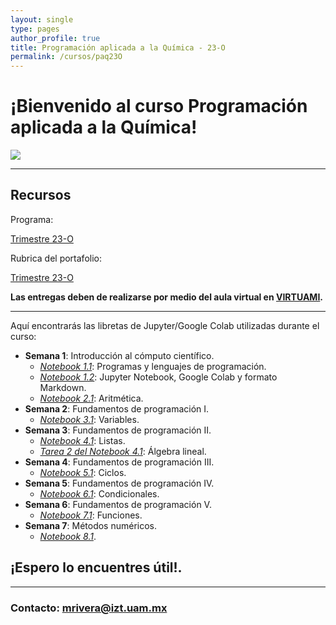 ```yaml
---
layout: single
type: pages
author_profile: true
title: Programación aplicada a la Química - 23-O
permalink: /cursos/paq23O
---
```


# ¡Bienvenido al curso Programación aplicada a la Química!

![](https://drive.google.com/uc?id=12Ab7Vo_dgdyxe4A3HAoxglBtT6JPaCaH)

---

## Recursos

Programa:

[Trimestre 23-O](/pdfs/Planeacion_PAQ.pdf)

Rubrica del portafolio:

[Trimestre 23-O](/pdfs/rubrica_paq.pdf)


**Las entregas deben de realizarse por medio del aula virtual en [VIRTUAMI](https://virtuami.izt.uam.mx/aulas/avmacca/course/view.php?id=1227).**

---

Aquí encontrarás las libretas de Jupyter/Google Colab utilizadas durante el curso:

* **Semana 1**: Introducción al cómputo científico.
  * *[Notebook 1.1](https://github.com/molecular-mar/molecular-mar.github.io/blob/master/colabs/paq/Sesion1_PAQ.ipynb)*: Programas y lenguajes de programación.
  * *[Notebook 1.2](https://github.com/molecular-mar/molecular-mar.github.io/blob/master/Sesion1_2_PAQ.ipynb)*: Jupyter Notebook, Google Colab y formato Markdown.
  * *[Notebook 2.1](https://github.com/molecular-mar/molecular-mar.github.io/blob/master/Sesion2_1_PAQ.ipynb)*: Aritmética.
* **Semana 2**: Fundamentos de programación I.
  * *[Notebook 3.1](https://github.com/molecular-mar/molecular-mar.github.io/blob/master/Sesion3_1_PAQ.ipynb)*: Variables.
* **Semana 3**: Fundamentos de programación II.
  * *[Notebook 4.1](https://github.com/molecular-mar/molecular-mar.github.io/blob/master/Sesion4_1_PAQ.ipynb)*: Listas.
  * [*Tarea 2 del Notebook 4.1*](/pdfs/TareaExPAQS3.pdf): Álgebra lineal.
* **Semana 4**: Fundamentos de programación III.
  * *[Notebook 5.1](https://github.com/molecular-mar/molecular-mar.github.io/blob/master/Sesion5_1_PAQ.ipynb)*: Ciclos.
* **Semana 5**: Fundamentos de programación IV.
  * *[Notebook 6.1](https://github.com/molecular-mar/molecular-mar.github.io/blob/master/Sesion6_1_PAQ.ipynb)*: Condicionales.
* **Semana 6**: Fundamentos de programación V.
  * *[Notebook 7.1](https://github.com/molecular-mar/molecular-mar.github.io/blob/master/Sesion7_1_PAQ.ipynb)*: Funciones.
* **Semana 7**: Métodos numéricos.
  * *[Notebook 8.1](https://github.com/molecular-mar/molecular-mar.github.io/blob/master/Sesion8_1_PAQ.ipynb)*.


## ¡Espero lo encuentres útil!.

---

### Contacto: mrivera@izt.uam.mx
